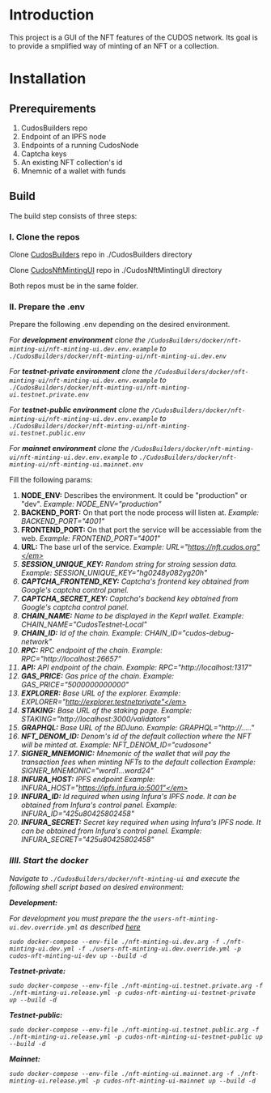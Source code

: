# Introduction

This project is a GUI of the NFT features of the CUDOS network. Its goal is to provide a smplified way of minting of an NFT or a collection.

# Installation

## Prerequirements

1. CudosBuilders repo
1. Endpoint of an IPFS node
1. Endpoints of a running CudosNode
1. Captcha keys
1. An existing NFT collection's id
1. Mnemnic of a wallet with funds

## Build

The build step consists of three steps:

### I. Clone the repos

Clone [CudosBuilders](https://github.com/CudoVentures/cudos-builders.git) repo in ./CudosBuilders directory

Clone [CudosNftMintingUI](https://github.com/CudoVentures/cudos-nft-minting-ui.git) repo in ./CudosNftMintingUI directory

Both repos must be in the same folder.

### II. Prepare the .env

Prepare the following .env depending on the desired environment.

<em>For **development environment** clone the <code>/CudosBuilders/docker/nft-minting-ui/nft-minting-ui.dev.env.example</code> to <code>./CudosBuilders/docker/nft-minting-ui/nft-minting-ui.dev.env</code></em>

<em>For **testnet-private environment** clone the <code>/CudosBuilders/docker/nft-minting-ui/nft-minting-ui.dev.env.example</code> to <code>./CudosBuilders/docker/nft-minting-ui/nft-minting-ui.testnet.private.env</code></em>

<em>For **testnet-public environment** clone the <code>/CudosBuilders/docker/nft-minting-ui/nft-minting-ui.dev.env.example</code> to <code>./CudosBuilders/docker/nft-minting-ui/nft-minting-ui.testnet.public.env</code></em>

<em>For **mainnet environment** clone the <code>/CudosBuilders/docker/nft-minting-ui/nft-minting-ui.dev.env.example</code> to <code>./CudosBuilders/docker/nft-minting-ui/nft-minting-ui.mainnet.env</code></em>

Fill the following params:

1. **NODE_ENV:** Describes the environment. It could be "production" or "dev". <em>Example: NODE_ENV="production"</em>
1. **BACKEND_PORT:** On that port the node process will listen at. <em>Example: BACKEND_PORT="4001"</em>
1. **FRONTEND_PORT:** On that port the service will be accessiable from the web. <em>Example: FRONTEND_PORT="4001"</em>
1. **URL:** The base url of the service. <em>Example: URL="https://nft.cudos.org"</em>
1. **SESSION_UNIQUE_KEY:** Random string for stroing session data. <em>Example: SESSION_UNIQUE_KEY="hg0248y082yg20h"</em>
1. **CAPTCHA_FRONTEND_KEY:** Captcha's frontend key obtained from Google's captcha control panel.
1. **CAPTCHA_SECRET_KEY:** Captcha's backend key obtained from Google's captcha control panel.
1. **CHAIN_NAME:** Name to be displayed in the Keprl wallet. <em>Example: CHAIN_NAME="CudosTestnet-Local"</em>
1. **CHAIN_ID:** Id of the chain. <em>Example: CHAIN_ID="cudos-debug-network"</em>
1. **RPC:** RPC endpoint of the chain. <em>Example: RPC="http://localhost:26657"</em>
1. **API:** API endpoint of the chain. <em>Example: RPC="http://localhost:1317"</em>
1. **GAS_PRICE:** Gas price of the chain. <em>Example: GAS_PRICE="5000000000000"</em>
1. **EXPLORER:** Base URL of the explorer. <em>Example: EXPLORER="http://explorer.testnetprivate"</em>
1. **STAKING:** Base URL of the staking page. <em>Example: STAKING="http://localhost:3000/validators"</em>
1. **GRAPHQL:** Base URL of the BDJuno. <em>Example: GRAPHQL="http://....."</em>
1. **NFT_DENOM_ID:** Denom's id of the default collection where the NFT will be minted at. <em>Example: NFT_DENOM_ID="cudosone"</em>
1. **SIGNER_MNEMONIC:** Mnemonic of the wallet that will pay the transaction fees when minting NFTs to the default collection <em>Example: SIGNER_MNEMONIC="word1...word24"</em>
1. **INFURA_HOST:** IPFS endpoint <em>Example: INFURA_HOST="https://ipfs.infura.io:5001"</em>
1. **INFURA_ID:** Id required when using Infura's IPFS node. It can be obtained from Infura's control panel. <em>Example: INFURA_ID="425u80425802458"</em>
1. **INFURA_SECRET:** Secret key required when using Infura's IPFS node. It can be obtained from Infura's control panel. <em>Example: INFURA_SECRET="425u80425802458"</em>

### IIII. Start the docker

Navigate to <code>./CudosBuilders/docker/nft-minting-ui</code> and execute the following shell script based on desired environment:

**Development:**
    
For development you must prepare the the <code>users-nft-minting-ui.dev.override.yml</code> as described [here](https://github.com/CudoVentures/cudos-builders/tree/cudos-master/docker#users-override)

    sudo docker-compose --env-file ./nft-minting-ui.dev.arg -f ./nft-minting-ui.dev.yml -f ./users-nft-minting-ui.dev.override.yml -p cudos-nft-minting-ui-dev up --build -d

**Testnet-private:**
    
    sudo docker-compose --env-file ./nft-minting-ui.testnet.private.arg -f ./nft-minting-ui.release.yml -p cudos-nft-minting-ui-testnet-private up --build -d

**Testnet-public:**
    
    sudo docker-compose --env-file ./nft-minting-ui.testnet.public.arg -f ./nft-minting-ui.release.yml -p cudos-nft-minting-ui-testnet-public up --build -d

**Mainnet:**
    
    sudo docker-compose --env-file ./nft-minting-ui.mainnet.arg -f ./nft-minting-ui.release.yml -p cudos-nft-minting-ui-mainnet up --build -d
